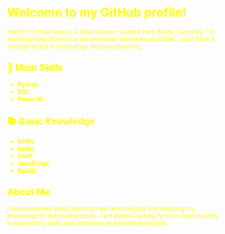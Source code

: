 <!-- HTML com estilo CSS -->
<div style="animation: fadeIn 2s ease; color: yellow;">
  <h1>Welcome to my GitHub profile!</h1>
  <p>Hello! I'm [Your Name], a Data Science student from Brazil. Currently, I'm studying Data Science at Universidade Vila Velha and EBAC, and I have a strong interest in technology and programming.</p>
  
  <h2>🌟 Main Skills</h2>
  <ul>
    <li><strong>Python</strong></li>
    <li><strong>SQL</strong></li>
    <li><strong>Power BI</strong></li>
  </ul>

  <h2>📚 Basic Knowledge</h2>
  <ul>
    <li><strong>HTML</strong></li>
    <li><strong>Kotlin</strong></li>
    <li><strong>Swift</strong></li>
    <li><strong>JavaScript</strong></li>
    <li><strong>NoSQL</strong></li>
  </ul>

  <h2>About Me</h2>
  <p>I am passionate about learning new technologies and applying my knowledge to practical projects. I am always looking for new opportunities to expand my skills and contribute to innovative projects.</p>
</div>

